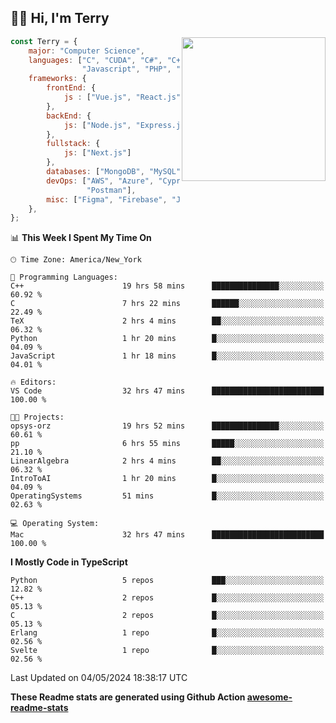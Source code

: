 <h2>👋🏻 Hi, I'm Terry</h2>

<img align='right' src="https://media.giphy.com/media/fkZukR450RQ1qnGaq9/giphy.gif" width="230">

```javascript
const Terry = {
    major: "Computer Science",
    languages: ["C", "CUDA", "C#", "C++", "Go", "Java",
                "Javascript", "PHP", "Python", "SQL", "Typescript"],
    frameworks: {
        frontEnd: {
            js : ["Vue.js", "React.js"],
        },
        backEnd: {
            js: ["Node.js", "Express.js"],
        },
        fullstack: {
            js: ["Next.js"]
        },
        databases: ["MongoDB", "MySQL", "PostgreSQL"],
        devOps: ["AWS", "Azure", "Cypress", "Docker🐳", "Git", "Playwright",
                 "Postman"],
        misc: ["Figma", "Firebase", "Jira", "LaTeX"]
    },
};
```
<!--START_SECTION:waka-->
📊 **This Week I Spent My Time On** 

```text
🕑︎ Time Zone: America/New_York

💬 Programming Languages: 
C++                      19 hrs 58 mins      ███████████████░░░░░░░░░░   60.92 % 
C                        7 hrs 22 mins       ██████░░░░░░░░░░░░░░░░░░░   22.49 % 
TeX                      2 hrs 4 mins        ██░░░░░░░░░░░░░░░░░░░░░░░   06.32 % 
Python                   1 hr 20 mins        █░░░░░░░░░░░░░░░░░░░░░░░░   04.09 % 
JavaScript               1 hr 18 mins        █░░░░░░░░░░░░░░░░░░░░░░░░   04.01 % 

🔥 Editors: 
VS Code                  32 hrs 47 mins      █████████████████████████   100.00 % 

🐱‍💻 Projects: 
opsys-orz                19 hrs 52 mins      ███████████████░░░░░░░░░░   60.61 % 
pp                       6 hrs 55 mins       █████░░░░░░░░░░░░░░░░░░░░   21.10 % 
LinearAlgebra            2 hrs 4 mins        ██░░░░░░░░░░░░░░░░░░░░░░░   06.32 % 
IntroToAI                1 hr 20 mins        █░░░░░░░░░░░░░░░░░░░░░░░░   04.09 % 
OperatingSystems         51 mins             █░░░░░░░░░░░░░░░░░░░░░░░░   02.63 % 

💻 Operating System: 
Mac                      32 hrs 47 mins      █████████████████████████   100.00 % 
```

**I Mostly Code in TypeScript** 

```text
Python                   5 repos             ███░░░░░░░░░░░░░░░░░░░░░░   12.82 % 
C++                      2 repos             █░░░░░░░░░░░░░░░░░░░░░░░░   05.13 % 
C                        2 repos             █░░░░░░░░░░░░░░░░░░░░░░░░   05.13 % 
Erlang                   1 repo              █░░░░░░░░░░░░░░░░░░░░░░░░   02.56 % 
Svelte                   1 repo              █░░░░░░░░░░░░░░░░░░░░░░░░   02.56 % 
```




 Last Updated on 04/05/2024 18:38:17 UTC
<!--END_SECTION:waka-->

**These Readme stats are generated using Github Action [awesome-readme-stats](https://github.com/anmol098/waka-readme-stats)**
